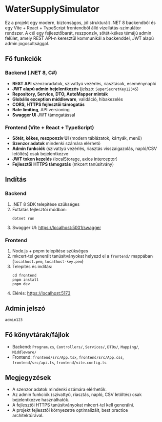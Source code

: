 # WaterSupplySimulator

Ez a projekt egy modern, biztonságos, jól strukturált .NET 8 backendből és egy Vite + React + TypeScript frontendből álló vízellátás-szimulátor rendszer. A cél egy fejlesztőbarát, reszponzív, sötét-kékes témájú admin felület, amely REST API-n keresztül kommunikál a backenddel, JWT alapú admin jogosultsággal.

## Fő funkciók

### Backend (.NET 8, C#)
- **REST API** szenzoradatok, szivattyú vezérlés, riasztások, eseménynapló
- **JWT alapú admin bejelentkezés** (jelszó: `SuperSecretKey12345`)
- **Repository, Service, DTO, AutoMapper minták**
- **Globális exception middleware**, validáció, hibakezelés
- **CORS, HTTPS fejlesztői támogatás**
- **Rate limiting**, API versioning
- **Swagger UI** JWT támogatással

### Frontend (Vite + React + TypeScript)
- **Sötét, kékes, reszponzív UI** (modern táblázatok, kártyák, menü)
- **Szenzor adatok** mindenki számára elérhető
- **Admin funkciók** (szivattyú vezérlés, riasztás visszaigazolás, napló/CSV letöltés) csak bejelentkezve
- **JWT token kezelés** (localStorage, axios interceptor)
- **Fejlesztői HTTPS támogatás** (mkcert tanúsítvány)

## Indítás

### Backend
1. .NET 8 SDK telepítése szükséges
2. Futtatás fejlesztői módban:
   ```
   dotnet run
   ```
3. Swagger UI: [https://localhost:5001/swagger](https://localhost:5001/swagger)

### Frontend
1. Node.js + pnpm telepítése szükséges
2. mkcert-tel generált tanúsítványokat helyezd el a `frontend/` mappában (`localhost.pem`, `localhost-key.pem`)
3. Telepítés és indítás:
   ```
   cd frontend
   pnpm install
   pnpm dev
   ```
4. Elérés: [https://localhost:5173](https://localhost:5173)

## Admin jelszó

```
admin123
```

## Fő könyvtárak/fájlok
- Backend: `Program.cs`, `Controllers/`, `Services/`, `DTOs/`, `Mapping/`, `Middleware/`
- Frontend: `frontend/src/App.tsx`, `frontend/src/App.css`, `frontend/src/api.ts`, `frontend/vite.config.ts`

## Megjegyzések
- A szenzor adatok mindenki számára elérhetők.
- Az admin funkciók (szivattyú, riasztás, napló, CSV letöltés) csak bejelentkezve használhatók.
- A fejlesztői HTTPS tanúsítványokat mkcert-tel kell generálni.
- A projekt fejlesztői környezetre optimalizált, best practice architektúrával.

